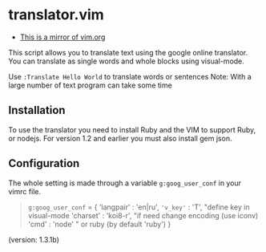 translator.vim
============

* [This is a mirror of vim.org](http://www.vim.org/scripts/script.php?script_id=3404)

This script allows you to translate text using the google online translator.
You can translate as single words and whole blocks using visual-mode.

Use `:Translate Hello World` to translate words or sentences
Note: With a large number of text program can take some time

Installation
------------

To use the translator you need to install Ruby and the VIM to support Ruby, or nodejs.
For version 1.2 and earlier you must also install gem json.

Configuration
-------------

The whole setting is made through a variable `g:goog_user_conf` in your vimrc file.

> `g:goog_user_conf` = {
    'langpair' : 'en|ru',
   `'v_key'` : 'T', "define key in visual-mode
    'charset' : 'koi8-r', "if need change encoding (use iconv)
    'cmd' : 'node' " or ruby (by default 'ruby')
  }

(version: 1.3.1b)

